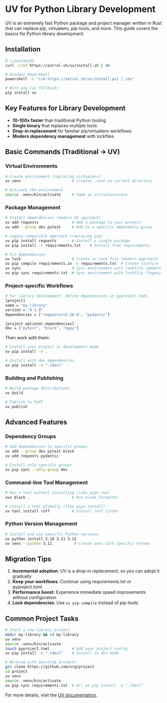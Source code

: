 # UV for Python Library Development

UV is an extremely fast Python package and project manager written in Rust that can replace pip, virtualenv, pip-tools, and more. This guide covers the basics for Python library development.

## Installation

```bash
# Linux/macOS
curl -LsSf https://astral.sh/uv/install.sh | sh

# Windows PowerShell
powershell -c "irm https://astral.sh/uv/install.ps1 | iex"

# With pip (as fallback)
pip install uv
```

## Key Features for Library Development

- **10-100x faster** than traditional Python tooling
- **Single binary** that replaces multiple tools
- **Drop-in replacement** for familiar pip/virtualenv workflows
- **Modern dependency management** with lockfiles

## Basic Commands (Traditional → UV)

### Virtual Environments

```bash
# Create environment (replacing virtualenv)
uv venv                       # Creates .venv in current directory 

# Activate the environment
source .venv/bin/activate     # Same as virtualenv/venv
```

### Package Management

```bash
# Install dependencies (modern UV approach)
uv add requests               # Add a package to your project
uv add --group dev pytest     # Add to a specific dependency group

# Legacy-compatible approach (replacing pip)
uv pip install requests       # Install a single package
uv pip install -r requirements.txt    # Install from requirements

# Pin dependencies
uv lock                       # Create uv.lock file (modern approach)
uv pip compile requirements.in -o requirements.txt  # Create lockfile (legacy-compatible)
uv sync                       # Sync environment with lockfile (modern)
uv pip sync requirements.txt  # Sync environment with lockfile (legacy-compatible)
```

### Project-specific Workflows

```bash
# For library development, define dependencies in pyproject.toml
[project]
name = "my-library"
version = "0.1.0"
dependencies = ["requests>=2.28.0", "pydantic"]

[project.optional-dependencies]
dev = ["pytest", "black", "mypy"]
```

Then work with them:

```bash
# Install your project in development mode
uv pip install -e .

# Install with dev dependencies
uv pip install -e ".[dev]"
```

### Building and Publishing

```bash
# Build package distributions
uv build

# Publish to PyPI
uv publish
```

## Advanced Features

### Dependency Groups

```bash
# Add dependencies to specific groups
uv add --group dev pytest black
uv add requests pydantic

# Install only specific groups
uv pip sync --only-group dev
```

### Command-line Tool Management

```bash
# Run a tool without installing (like pipx run)
uvx black .                   # Run black formatter

# Install a tool globally (like pipx install)
uv tool install ruff          # Install ruff linter
```

### Python Version Management

```bash
# Install and use specific Python versions
uv python install 3.10 3.11 3.12
uv venv --python 3.11          # Create venv with specific Python
```

## Migration Tips

1. **Incremental adoption**: UV is a drop-in replacement, so you can adopt it gradually
2. **Keep your workflows**: Continue using requirements.txt or pyproject.toml
3. **Performance boost**: Experience immediate speed improvements without configuration
4. **Lock dependencies**: Use `uv pip compile` instead of pip-tools

## Common Project Tasks

```bash
# Start a new library project
mkdir my-library && cd my-library
uv venv
source .venv/bin/activate
touch pyproject.toml          # Add your project config
uv pip install -e ".[dev]"    # Install in dev mode

# Working with existing projects
git clone https://github.com/org/project
cd project
uv venv
source .venv/bin/activate
uv pip sync requirements.txt  # Or: uv pip install -e ".[dev]"
```

For more details, visit the [UV documentation](https://docs.astral.sh/uv/).
